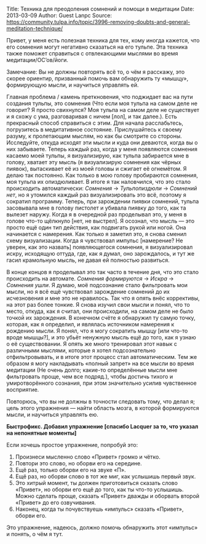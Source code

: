 Title: Техника для преодоления сомнений и помощи в медитации
Date: 2013-03-09
Author: Guest Lanpc
Source: https://community.tulpa.info/topic/3996-removing-doubts-and-general-meditation-technique/

Привет, у меня есть полезная техника для тех, кому иногда кажется, что его сомнения могут негативно сказаться на его тульпе. Эта техника также поможет справиться с отвлекающими мыслями во время медитации/ОС’ов/йоги.

Замечание: Вы не должны повторять всё то, о чём я расскажу, это скорее ориентир, призванный помочь вам обнаружить ту «мышцу», формирующую мысли, и научиться управлять ей.

Главная проблема / камень преткновения, что поджидает вас на пути создания тульпы, это сомнения (Что если моя тульпа на самом деле не говорит? Я просто свихнулся? Моя тульпа на самом деле не существует и я схожу с ума, разговаривая с ничем [лол], и так далее.). Есть прекрасный способ справиться с этим. Для начала расслабьтесь, погрузитесь в медитативное состояние. Прислушайтесь к своему разуму, к пролетающим мыслям, но как бы смотрите со стороны. Исследуйте, откуда исходят эти мысли и куда они деваются, когда вы о них забываете. Теперь каждый раз, когда у меня появляются сомнения касаемо моей тульпы, я визуализирую, как тульпа забирается мне в голову, хватает эту мысль (я визуализирую сомнения как чёрных пиявок), вытаскивает её из моей головы и сжигает её огнемётом. Я делаю так постоянно. Как только в мою голову пробираются сомнения, моя тульпа их опиздюливает. В итоге я так наловчился, что это стало происходить автоматически: _Сомнения_ → _Тульпопиздюли_ → _Сомнений нет_, но я утомился каждый раз визуализировать это всё, поэтому я сократил программу. Теперь, при зарождении пиявки сомнений, тульпа засовывала мне в голову пистолет и убивала пиявку до того, как та вылезет наружу. Когда я в очередной раз проделывал это, у меня в голове что-то щёлкнуло [нет, не выстрел]. Я осознал, что мысль — это просто ещё один тип действия, как подвигать рукой или ногой. Она начинается с намерения. Как только я заметил это, я снова сменил схему визуализации. Когда я чувствовал импульс [намерение? Не уверен, как это назвать] появляющегося сомнения, я визуализировал искру, исходящую оттуда, где, как я думал, оно зарождалось, и тут же гасил крамольную мысль, не давая ей полностью развиться.

В конце концов я проделывал это так часто в течение дня, что это стало происходить на автомате. _Сомнения формируются_ → _Искра_ → _Сомнения ушли_. Я думаю, моё подсознание стало фильтровать мои мысли, но я всё ещё чувствовал зарождение сомнений до их исчезновения и мне это не нравилось. Так что я опять внёс коррективы, на этот раз более тонкие. Я снова изучил свои мысли и понял, что то место, откуда, как я считал, они происходили, на самом деле не было точкой их зарождения. В конечном счёте я обнаружил ту самую точку, которая, как я определил, и являлась источником намерения к рождению мысли. Я понял, что я могу сократить мышцу [или что-то вроде мышцы?], и это убьёт ненужную мысль ещё до того, как я узнаю о её существовании. Я опять же много тренировал этот навык с различными мыслями, которые я хотел подсознательно отфильтровывать, и в итоге этот процесс стал автоматическим. Тем же образом я могу накладывать «полный запрет» на все мысли во время медитации (Не очень долго; какие-то определённые мысли мне фильтровать проще, чем все подряд.), чтобы достичь тихого и умиротворённого сознания, при этом значительно усилив чувственное восприятие.

Повторюсь, что вы не должны в точности следовать тому, что делал я; цель этого упражнения — найти область мозга, в которой формируются мысли, и научиться управлять ею.

**Быстрофикс. Добавил упражнение [спасибо Lacquer за то, что указал на непонятные моменты]**

Если хочешь простое упражнение, попробуй это:

1.  Произнеси мысленно слово «Привет» громко и чётко.
2.  Повтори это слово, но оборви его на середине.
3.  Ещё раз, только оборви его на звуке «П».
4.  Ещё раз, но оборви слово в тот же миг, как услышишь первый звук.
5.  Это хитрый момент, ты должен приготовиться сказать слово «Привет», но оборви его ещё до того, как ты что-то услышишь. Можно сделать проще, сказать «Привет» дважды и оборвать второй «Привет» до его озвучивания.
6.  Наконец, когда ты почувствуешь «импульс» сказать «Привет», оборви его.

Это упражнение, надеюсь, должно помочь обнаружить этот «импульс» и понять, о чём я тут.